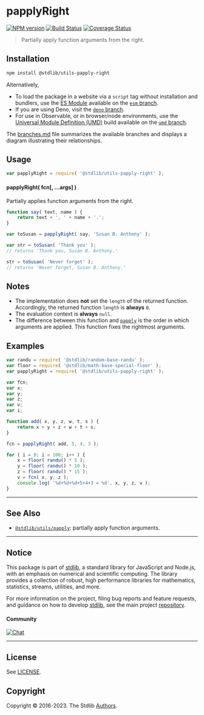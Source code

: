 <!--

@license Apache-2.0

Copyright (c) 2018 The Stdlib Authors.

Licensed under the Apache License, Version 2.0 (the "License");
you may not use this file except in compliance with the License.
You may obtain a copy of the License at

   http://www.apache.org/licenses/LICENSE-2.0

Unless required by applicable law or agreed to in writing, software
distributed under the License is distributed on an "AS IS" BASIS,
WITHOUT WARRANTIES OR CONDITIONS OF ANY KIND, either express or implied.
See the License for the specific language governing permissions and
limitations under the License.

-->

# papplyRight

[![NPM version][npm-image]][npm-url] [![Build Status][test-image]][test-url] [![Coverage Status][coverage-image]][coverage-url] <!-- [![dependencies][dependencies-image]][dependencies-url] -->

> Partially apply function arguments from the right.

<!-- Section to include introductory text. Make sure to keep an empty line after the intro `section` element and another before the `/section` close. -->

<section class="intro">

</section>

<!-- /.intro -->

<!-- Package usage documentation. -->

<section class="installation">

## Installation

```bash
npm install @stdlib/utils-papply-right
```

Alternatively,

-   To load the package in a website via a `script` tag without installation and bundlers, use the [ES Module][es-module] available on the [`esm` branch][esm-url].
-   If you are using Deno, visit the [`deno` branch][deno-url].
-   For use in Observable, or in browser/node environments, use the [Universal Module Definition (UMD)][umd] build available on the [`umd` branch][umd-url].

The [branches.md][branches-url] file summarizes the available branches and displays a diagram illustrating their relationships.

</section>

<section class="usage">

## Usage

```javascript
var papplyRight = require( '@stdlib/utils-papply-right' );
```

#### papplyRight( fcn\[, ...args] )

Partially applies function arguments from the right.

```javascript
function say( text, name ) {
    return text + ', ' + name + '.';
}

var toSusan = papplyRight( say, 'Susan B. Anthony' );

var str = toSusan( 'Thank you' );
// returns 'Thank you, Susan B. Anthony.'

str = toSusan( 'Never forget' );
// returns 'Never forget, Susan B. Anthony.'
```

</section>

<!-- /.usage -->

<!-- Package usage notes. Make sure to keep an empty line after the `section` element and another before the `/section` close. -->

<section class="notes">

## Notes

-   The implementation does **not** set the `length` of the returned function. Accordingly, the returned function `length` is **always** `0`.
-   The evaluation context is **always** `null`.
-   The difference between this function and [`papply`][@stdlib/utils/papply] is the order in which arguments are applied. This function fixes the rightmost arguments.

</section>

<!-- /.notes -->

<!-- Package usage examples. -->

<section class="examples">

## Examples

<!-- eslint no-undef: "error" -->

```javascript
var randu = require( '@stdlib/random-base-randu' );
var floor = require( '@stdlib/math-base-special-floor' );
var papplyRight = require( '@stdlib/utils-papply-right' );

var fcn;
var x;
var y;
var z;
var v;
var i;

function add( x, y, z, w, t, s ) {
    return x + y + z + w + t + s;
}

fcn = papplyRight( add, 5, 4, 3 );

for ( i = 0; i < 100; i++ ) {
    x = floor( randu() * 5 );
    y = floor( randu() * 10 );
    z = floor( randu() * 15 );
    v = fcn( x, y, z );
    console.log( '%d+%d+%d+5+4+3 = %d', x, y, z, v );
}
```

</section>

<!-- /.examples -->

<!-- Section to include cited references. If references are included, add a horizontal rule *before* the section. Make sure to keep an empty line after the `section` element and another before the `/section` close. -->

<section class="references">

</section>

<!-- /.references -->

<!-- Section for related `stdlib` packages. Do not manually edit this section, as it is automatically populated. -->

<section class="related">

* * *

## See Also

-   <span class="package-name">[`@stdlib/utils/papply`][@stdlib/utils/papply]</span><span class="delimiter">: </span><span class="description">partially apply function arguments.</span>

</section>

<!-- /.related -->

<!-- Section for all links. Make sure to keep an empty line after the `section` element and another before the `/section` close. -->


<section class="main-repo" >

* * *

## Notice

This package is part of [stdlib][stdlib], a standard library for JavaScript and Node.js, with an emphasis on numerical and scientific computing. The library provides a collection of robust, high performance libraries for mathematics, statistics, streams, utilities, and more.

For more information on the project, filing bug reports and feature requests, and guidance on how to develop [stdlib][stdlib], see the main project [repository][stdlib].

#### Community

[![Chat][chat-image]][chat-url]

---

## License

See [LICENSE][stdlib-license].


## Copyright

Copyright &copy; 2016-2023. The Stdlib [Authors][stdlib-authors].

</section>

<!-- /.stdlib -->

<!-- Section for all links. Make sure to keep an empty line after the `section` element and another before the `/section` close. -->

<section class="links">

[npm-image]: http://img.shields.io/npm/v/@stdlib/utils-papply-right.svg
[npm-url]: https://npmjs.org/package/@stdlib/utils-papply-right

[test-image]: https://github.com/stdlib-js/utils-papply-right/actions/workflows/test.yml/badge.svg?branch=main
[test-url]: https://github.com/stdlib-js/utils-papply-right/actions/workflows/test.yml?query=branch:main

[coverage-image]: https://img.shields.io/codecov/c/github/stdlib-js/utils-papply-right/main.svg
[coverage-url]: https://codecov.io/github/stdlib-js/utils-papply-right?branch=main

<!--

[dependencies-image]: https://img.shields.io/david/stdlib-js/utils-papply-right.svg
[dependencies-url]: https://david-dm.org/stdlib-js/utils-papply-right/main

-->

[chat-image]: https://img.shields.io/gitter/room/stdlib-js/stdlib.svg
[chat-url]: https://gitter.im/stdlib-js/stdlib/

[stdlib]: https://github.com/stdlib-js/stdlib

[stdlib-authors]: https://github.com/stdlib-js/stdlib/graphs/contributors

[umd]: https://github.com/umdjs/umd
[es-module]: https://developer.mozilla.org/en-US/docs/Web/JavaScript/Guide/Modules

[deno-url]: https://github.com/stdlib-js/utils-papply-right/tree/deno
[umd-url]: https://github.com/stdlib-js/utils-papply-right/tree/umd
[esm-url]: https://github.com/stdlib-js/utils-papply-right/tree/esm
[branches-url]: https://github.com/stdlib-js/utils-papply-right/blob/main/branches.md

[stdlib-license]: https://raw.githubusercontent.com/stdlib-js/utils-papply-right/main/LICENSE

<!-- <related-links> -->

[@stdlib/utils/papply]: https://github.com/stdlib-js/utils-papply

<!-- </related-links> -->

</section>

<!-- /.links -->
